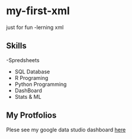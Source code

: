 # my-first-xml
just for fun -lerning xml

## Skills

-Spredsheets
- SQL Database
- R Programing
- Python Programming
- DashBoard
- Stats & ML

## My Protfolios

Plese see my google data studio dashboard [here](https://www.google.com)
